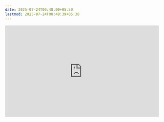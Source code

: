 ```yaml
---
date: 2025-07-24T00:48:00+05:30
lastmod: 2025-07-24T00:48:39+05:30
---
```


<iframe src="https://strawpoll.com/embed/kjn1DmaJ2yQ" style="width: 100%; height: 300px; border: none;"></iframe>
